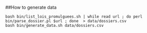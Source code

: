 ##How to generate data

    bash bin/list_lois_promulguees.sh | while read url ; do perl bin/parse_dossier.pl $url ; done  > data/dossiers.csv
    bash bin/generate_data.sh data/dossiers.csv

